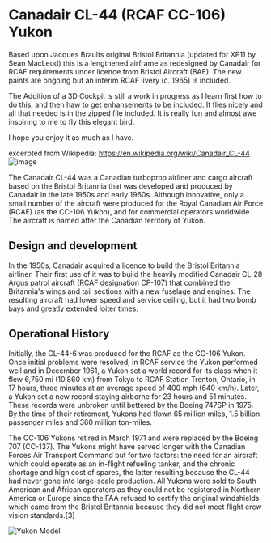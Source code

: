 # Canadair CL-44 (RCAF CC-106) Yukon

Based upon Jacques Braults original Bristol Britannia (updated for XP11 by Sean MacLeod) this is a lengthened airframe as redesigned by Canadair for RCAF 
requirements under licence from Bristol Aircraft (BAE). The new paints are ongoing but an interim RCAF livery (c. 1965) is included.

The Addition of a 3D Cockpit is still a work in progress as I learn first how to do this, and then haw to get enhansements to be included. It flies nicely 
and all that needed is in the zipped file included. It is really fun and almost awe inspiring to me to fly this elegant bird.

I hope you enjoy it as much as I have.

excerpted from Wikipedia: <https://en.wikipedia.org/wiki/Canadair_CL-44> ![image](https://user-images.githubusercontent.com/9564727/223307168-b96fd85d-be4c-4db0-bb9e-38452bdba028.png)


The Canadair CL-44 was a Canadian turboprop airliner and cargo aircraft based on the Bristol Britannia that was developed and produced by Canadair in the late 1950s and early 1960s. Although innovative, only a small number of the aircraft were produced for the Royal Canadian Air Force (RCAF) (as the CC-106 Yukon), and for commercial operators worldwide. 
The aircraft is named after the Canadian territory of Yukon. 

## Design and development

In the 1950s, Canadair acquired a licence to build the Bristol Britannia airliner. Their first use of it was to build the heavily modified Canadair CL-28 Argus patrol aircraft (RCAF designation CP-107) that combined the Britannia's wings and tail sections with a new fuselage and engines. The resulting aircraft had lower speed and service ceiling, but it had two bomb bays and greatly extended loiter times.

## Operational History

Initially, the CL-44-6 was produced for the RCAF as the CC-106 Yukon. Once initial problems were resolved, in RCAF service the Yukon performed well and in December 1961, a Yukon set a world record for its class when it flew 6,750 mi (10,860 km) from Tokyo to RCAF Station Trenton, Ontario, in 17 hours, three minutes at an average speed of 400 mph (640 km/h). Later, a Yukon set a new record staying airborne for 23 hours and 51 minutes. These records were unbroken until bettered by the Boeing 747SP in 1975. By the time of their retirement, Yukons had flown 65 million miles, 1.5 billion passenger miles and 360 million ton-miles. 

The CC-106 Yukons retired in March 1971 and were replaced by the Boeing 707 (CC-137). The Yukons might have served longer with the Canadian Forces Air Transport Command but for two factors: the need for an aircraft which could operate as an in-flight refueling tanker, and the chronic shortage and high cost of spares, the latter resulting because the CL-44 had never gone into large-scale production. All Yukons were sold to South American and African operators as they could not be registered in Northern America or Europe since the FAA refused to certify the original windshields which came from the Bristol Britannia because they did not meet flight crew vision standards.[3]

 ![Yukon Model](https://github.com/medmatix/Aircraft-Modeling/blob/main/X-Plane%20Aircraft%20Projects/Canadair%20CL-44%20(RCAF%20CC-106)%20Yukon/Art_files/Yukon_full_model.glb)
